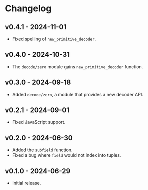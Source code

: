 # Changelog

## v0.4.1 - 2024-11-01

- Fixed spelling of `new_primitive_decoder`.

## v0.4.0 - 2024-10-31

- The `decode/zero` module gains `new_primitive_decoder` function.

## v0.3.0 - 2024-09-18

- Added `decode/zero`, a module that provides a new decoder API.

## v0.2.1 - 2024-09-01

- Fixed JavaScript support.

## v0.2.0 - 2024-06-30

- Added the `subfield` function.
- Fixed a bug where `field` would not index into tuples.

## v0.1.0 - 2024-06-29

- Initial release.
